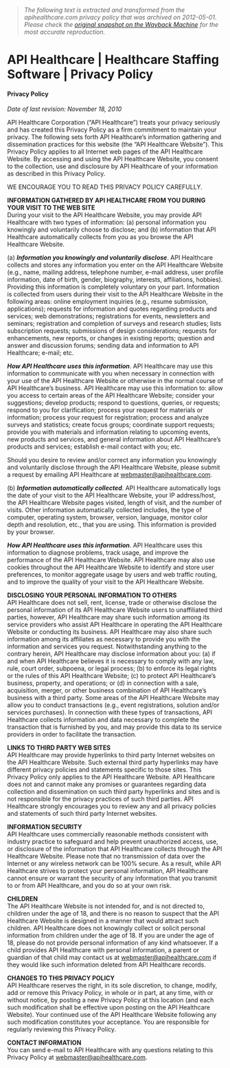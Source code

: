 > *The following text is extracted and transformed from the apihealthcare.com privacy policy that was archived on 2012-05-01. Please check the [original snapshot on the Wayback Machine](https://web.archive.org/web/20120501122700id_/http%3A//www.apihealthcare.com/privacy-policy) for the most accurate reproduction.*

# API Healthcare | Healthcare Staffing Software | Privacy Policy

#### Privacy Policy

_Date of last revision: November 18, 2010_

API Healthcare Corporation (“API Healthcare”) treats your privacy seriously and has created this Privacy Policy as a firm commitment to maintain your privacy. The following sets forth API Healthcare’s information gathering and dissemination practices for this website (the “API Healthcare Website”). This Privacy Policy applies to all Internet web pages of the API Healthcare Website. By accessing and using the API Healthcare Website, you consent to the collection, use and disclosure by API Healthcare of your information as described in this Privacy Policy. 

WE ENCOURAGE YOU TO READ THIS PRIVACY POLICY CAREFULLY.

**INFORMATION GATHERED BY API HEALTHCARE FROM YOU DURING YOUR VISIT TO THE WEB SITE**   
During your visit to the API Healthcare Website, you may provide API Healthcare with two types of information: (a) personal information you knowingly and voluntarily choose to disclose; and (b) information that API Healthcare automatically collects from you as you browse the API Healthcare Website.

(a) **_Information you knowingly and voluntarily disclose_**. API Healthcare collects and stores any information you enter on the API Healthcare Website (e.g., name, mailing address, telephone number, e-mail address, user profile information, date of birth, gender, biography, interests, affiliations, hobbies). Providing this information is completely voluntary on your part. Information is collected from users during their visit to the API Healthcare Website in the following areas: online employment inquiries (e.g., resume submission, applications); requests for information and quotes regarding products and services; web demonstrations; registrations for events, newsletters and seminars; registration and completion of surveys and research studies; lists subscription requests; submissions of design considerations; requests for enhancements, new reports, or changes in existing reports; question and answer and discussion forums; sending data and information to API Healthcare; e-mail; etc. 

**_How API Healthcare uses this information_**. API Healthcare may use this information to communicate with you when necessary in connection with your use of the API Healthcare Website or otherwise in the normal course of API Healthcare’s business. API Healthcare may use this information to: allow you access to certain areas of the API Healthcare Website; consider your suggestions; develop products; respond to questions, queries, or requests; respond to you for clarification; process your request for materials or information; process your request for registration; process and analyze surveys and statistics; create focus groups; coordinate support requests; provide you with materials and information relating to upcoming events, new products and services, and general information about API Healthcare’s products and services; establish e-mail contact with you; etc.

Should you desire to review and/or correct any information you knowingly and voluntarily disclose through the API Healthcare Website, please submit a request by emailing API Healthcare at [webmaster@apihealthcare.com](mailto:webmaster@apihealthcare.com).

(b) **_Information automatically collected_**. API Healthcare automatically logs the date of your visit to the API Healthcare Website, your IP address/host, the API Healthcare Website pages visited, length of visit, and the number of visits. Other information automatically collected includes, the type of computer, operating system, browser, version, language, monitor color depth and resolution, etc., that you are using. This information is provided by your browser. 

**_How API Healthcare uses this information_**. API Healthcare uses this information to diagnose problems, track usage, and improve the performance of the API Healthcare Website. API Healthcare may also use cookies throughout the API Healthcare Website to identify and store user preferences, to monitor aggregate usage by users and web traffic routing, and to improve the quality of your visit to the API Healthcare Website.

**DISCLOSING YOUR PERSONAL INFORMATION TO OTHERS**   
API Healthcare does not sell, rent, license, trade or otherwise disclose the personal information of its API Healthcare Website users to unaffiliated third parties, however, API Healthcare may share such information among its service providers who assist API Healthcare in operating the API Healthcare Website or conducting its business. API Healthcare may also share such information among its affiliates as necessary to provide you with the information and services you request. Notwithstanding anything to the contrary herein, API Healthcare may disclose information about you: (a) if and when API Healthcare believes it is necessary to comply with any law, rule, court order, subpoena, or legal process; (b) to enforce its legal rights or the rules of this API Healthcare Website; (c) to protect API Healthcare’s business, property, and operations; or (d) in connection with a sale, acquisition, merger, or other business combination of API Healthcare’s business with a third party. Some areas of the API Healthcare Website may allow you to conduct transactions (e.g., event registrations, solution and/or services purchases). In connection with these types of transactions, API Healthcare collects information and data necessary to complete the transaction that is furnished by you, and may provide this data to its service providers in order to facilitate the transaction. 

**LINKS TO THIRD PARTY WEB SITES**   
API Healthcare may provide hyperlinks to third party Internet websites on the API Healthcare Website. Such external third party hyperlinks may have different privacy policies and statements specific to those sites. This Privacy Policy only applies to the API Healthcare Website. API Healthcare does not and cannot make any promises or guarantees regarding data collection and dissemination on such third party hyperlinks and sites and is not responsible for the privacy practices of such third parties. API Healthcare strongly encourages you to review any and all privacy policies and statements of such third party Internet websites.

**INFORMATION SECURITY**   
API Healthcare uses commercially reasonable methods consistent with industry practice to safeguard and help prevent unauthorized access, use, or disclosure of the information that API Healthcare collects through the API Healthcare Website. Please note that no transmission of data over the Internet or any wireless network can be 100% secure. As a result, while API Healthcare strives to protect your personal information, API Healthcare cannot ensure or warrant the security of any information that you transmit to or from API Healthcare, and you do so at your own risk. 

**CHILDREN**   
The API Healthcare Website is not intended for, and is not directed to, children under the age of 18, and there is no reason to suspect that the API Healthcare Website is designed in a manner that would attract such children. API Healthcare does not knowingly collect or solicit personal information from children under the age of 18. If you are under the age of 18, please do not provide personal information of any kind whatsoever. If a child provides API Healthcare with personal information, a parent or guardian of that child may contact us at [webmaster@apihealthcare.com](mailto:webmaster@apihealthcare.com) if they would like such information deleted from API Healthcare records.

**CHANGES TO THIS PRIVACY POLICY**   
API Healthcare reserves the right, in its sole discretion, to change, modify, add or remove this Privacy Policy, in whole or in part, at any time, with or without notice, by posting a new Privacy Policy at this location (and each such modification shall be effective upon posting on the API Healthcare Website). Your continued use of the API Healthcare Website following any such modification constitutes your acceptance. You are responsible for regularly reviewing this Privacy Policy.

**CONTACT INFORMATION**   
You can send e-mail to API Healthcare with any questions relating to this Privacy Policy at [webmaster@apihealthcare.com](mailto:webmaster@apihealthcare.com).
